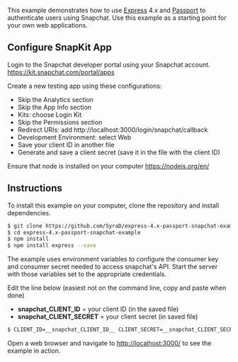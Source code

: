 This example demonstrates how to use [Express](http://expressjs.com/) 4.x and
[Passport](http://passportjs.org/) to authenticate users using Snapchat.  Use
this example as a starting point for your own web applications.
## Configure SnapKit App

Login to the Snapchat developer portal using your Snapchat account.
https://kit.snapchat.com/portal/apps

Create a new testing app using these configurations:
* Skip the Analytics section
* Skip the App Info section
* Kits: choose Login Kit
* Skip the Permissions section
* Redirect URIs:  add http://localhost:3000/login/snapchat/callback
* Development Environment: select Web
* Save your client ID in another file
* Generate and save a client secret (save it in the file with the client ID)

Ensure that node is installed on your computer
https://nodejs.org/en/

## Instructions

To install this example on your computer, clone the repository and install
dependencies.

```bash
$ git clone https://github.com/SyraD/express-4.x-passport-snapchat-example.git
$ cd express-4.x-passport-snapchat-example
$ npm install
$ npm install express --save
```

The example uses environment variables to configure the consumer key and
consumer secret needed to access snapchat's API.  Start the server with those
variables set to the appropriate credentials.

Edit the line below (easiest not on the command line, copy and paste when done)
* __snapchat_CLIENT_ID__ = your client ID (in the saved file)
* __snapchat_CLIENT_SECRET__ = your client secret (in saved file)
```bash
$ CLIENT_ID=__snapchat_CLIENT_ID__ CLIENT_SECRET=__snapchat_CLIENT_SECRET__ SESSION_SECRET=whatever node server.js
```

Open a web browser and navigate to [http://localhost:3000/](http://localhost:3000/)
to see the example in action.
